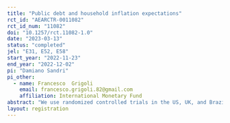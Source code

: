 ```yaml
---
title: "Public debt and household inflation expectations"
rct_id: "AEARCTR-0011082"
rct_id_num: "11082"
doi: "10.1257/rct.11082-1.0"
date: "2023-03-13"
status: "completed"
jel: "E31, E52, E58"
start_year: "2022-11-23"
end_year: "2022-12-02"
pi: "Damiano Sandri"
pi_other:
  - name: Francesco  Grigoli
    email: francesco.grigoli.82@gmail.com
    affiliation: International Monetary Fund
abstract: "We use randomized controlled trials in the US, UK, and Brazil to examine the causal effect of public debt on household inflation expectations. We find that people underestimate public debt levels and increase inflation expectations when informed about the correct levels. The extent of the revisions is proportional to the size of the information surprise. Confidence in the central bank considerably reduces the sensitivity of inflation expectations to public debt. We also show that people associate high public debt with stagflationary effects and that the sensitivity of inflation expectations to public debt is considerably higher for women and low-income individuals."
layout: registration
---
```


